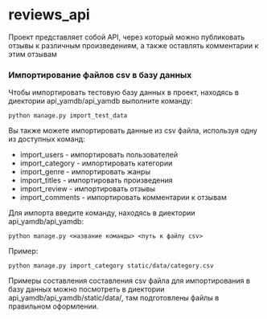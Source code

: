 # reviews_api
Проект представляет собой API, через который можно публиковать отзывы к различным произведениям, а также оставлять комментарии к этим отзывам

### Импортирование файлов csv в базу данных
Чтобы импортировать тестовую базу данных в проект, находясь в диектории api_yamdb/api_yamdb выполните команду:
```
python manage.py import_test_data
```
Вы также можете импортировать данные из csv файла, используя одну из доступных команд:
- import_users - импортировать пользователей
- import_category - импортировать категории
- import_genre - импортировать жанры
- import_titles - импортировать произведения
- import_review - импортировать отзывы
- import_comments - импортировать комментарии к отзывам

Для импорта введите команду, находясь в диектории api_yamdb/api_yamdb:

```
python manage.py <название команды> <путь к файлу csv>
```
Пример:

```
python manage.py import_category static/data/category.csv
```
Примеры составления составления csv файла для импортирования в базу данных можно посмотреть в диектории api_yamdb/api_yamdb/static/data/, там подготовлены файлы в правильном оформлении. 
